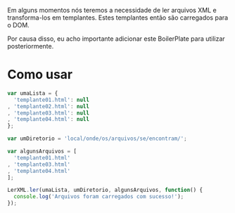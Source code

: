 
Em alguns momentos nós teremos a necessidade de ler arquivos XML e transforma-los em templantes. Estes templantes então são carregados
para o DOM.

Por causa disso, eu acho importante adicionar este BoilerPlate para utilizar posteriormente.

# Como usar

```javascript
var umaLista = {
  'templante01.html': null
, 'templante02.html': null
, 'templante03.html': null
, 'templante04.html': null
};

var umDiretorio = 'local/onde/os/arquivos/se/encontram/';

var algunsArquivos = [
  'templante01.html'
, 'templante03.html'
, 'templante04.html'
];

LerXML.ler(umaLista, umDiretorio, algunsArquivos, function() {
  console.log('Arquivos foram carregados com sucesso!');
});
```
